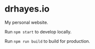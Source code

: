 # drhayes.io

My personal website.

Run `npm start` to develop locally.

Run `npm run build` to build for production.

